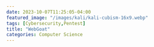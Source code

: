 ```yaml
---
date: 2023-10-07T11:25:05-04:00
featured_image: "/images/kali/kali-cubism-16x9.webp"
tags: [Cybersecurity,Pentest]
title: "WebGoat"
categories: Computer Science
---
```



